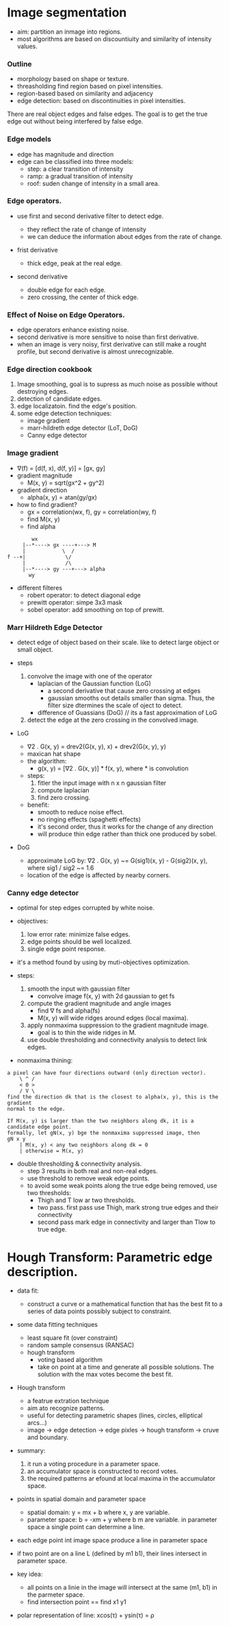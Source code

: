 # Image segmentation

- aim: partition an inmage into regions.
- most algorithms are based on discountiuity and similarity of intensity values.

### Outline
- morphology
    based on shape or texture.
- threasholding
    find region based on pixel intensities.
- region-based
    based on similarity and adjacency
- edge detection:
    based on discontinuities in pixel intensities.

There are real object edges and false edges. The goal is to get the true edge out without being interfered by false edge.

### Edge models
- edge has magnitude and direction
- edge can be classified into three models:
    - step: a clear transition of intensity
    - ramp: a gradual transition of intensity
    - roof: suden change of intensity in a small area.

### Edge operators.
- use first and second derivative filter to detect edge.
    - they reflect the rate of change of intensity
    - we can deduce the information about edges from the rate of change.

- frist derivative
    - thick edge, peak at the real edge.

- second derivative
    - double edge for each edge.
    - zero crossing, the center of thick edge.

### Effect of Noise on Edge Operators.
- edge operators enhance existing noise.
- second derivative is more sensitive to noise than first derivative.
- when an image is very noisy, first derivative can still make a rought profile, but second derivative is almost unrecognizable.

### Edge direction cookbook
1. Image smoothing, goal is to supress as much noise as possible without destroying edges.
2. detection of candidate edges.
3. edge localizatoin. find the edge's position.
4. some edge detection techniques:
    - image gradient
    - marr-hildreth edge detector (LoT, DoG)
    - Canny edge detector


### Image gradient
- ∇(f) = [d(f, x), d(f, y)] = [gx, gy]
- gradient magnitude
    - M(x, y) = sqrt(gx^2 + gy^2)
- gradient direction
    - alpha(x, y) = atan(gy/gx)
- how to find gradient?
    - gx = correlation(wx, f), gy = correlation(wy, f)
    - find M(x, y)
    - find alpha
```
        wx
     |--*----> gx ----+---> M
     |            \  /
f --+|             \/
     |             /\
     |--*----> gy ---+---> alpha
       wy
```
- different filteres
    - robert operator: to detect diagonal edge
    - prewitt operator: simpe 3x3 mask
    - sobel operator: add smoothing on top of prewitt.

### Marr Hildreth Edge Detector
- detect edge of object based on their scale. like to detect large object or small object.
- steps
    1. convolve the image with one of the operator
        - laplacian of the Gaussian function (LoG)
            - a second derivative that cause zero crossing at edges
            - gaussian smooths out details smaller than sigma. Thus, the
              filter size dtermines the scale of oject to detect.
        - difference of Guassians (DoG) // its a fast approximation of LoG
    2. detect the edge at the zero crossing in the convolved image.

- LoG
    - ∇2 . G(x, y) = drev2(G(x, y), x) + drev2(G(x, y), y)
    - maxican hat shape
    - the algorithm:
        - g(x, y) = [∇2 . G(x, y)] * f(x, y), where * is convolution
    - steps:
        1. fitler the input image with n x n gaussian filter
        2. compute laplacian
        3. find zero crossing.
    - benefit:
        - smooth to reduce noise effect.
        - no ringing effects (spaghetti effects)
        - it's second order, thus it works for the change of any direction
        - will produce thin edge rather than thick one produced by sobel.

- DoG
    - approximate LoG by: ∇2 . G(x, y) ~= G(sig1)(x, y) - G(sig2)(x, y), where  sig1 / sig2 ~= 1.6
    - location of the edge is affected by nearby corners.

### Canny edge detector
- optimal for step edges corrupted by white noise.
- objectives:
    1. low error rate: minimize false edges.
    2. edge points should be well localized.
    3. single edge point response.
- it's a method found by using by muti-objectives optimization.
- steps:
    1. smooth the input with gaussian filter
        - convolve image f(x, y) with 2d gaussian to get fs
    2. compute the gradient magnitude and angle images
        - find ∇ fs and alpha(fs)
        - M(x, y) will wide ridges around edges (local maxima).
    3. apply nonmaxima suppression to the gradient magnitude image.
        - goal is to thin the wide ridges in M.
    4. use double thresholding and connectivity analysis to detect link edges.

- nonmaxima thining:
```
a pixel can have four directions outward (only direction vector).
    \ ^ /
    < 0 >
    / V \
find the direction dk that is the closest to alpha(x, y), this is the gradient
normal to the edge.

If M(x, y) is larger than the two neighbors along dk, it is a candidate edge point.
formally, let gN(x, y) bge the nonmaxima suppressed image, then
gN x y
    | M(x, y) < any two neighbors along dk = 0
    | otherwise = M(x, y)
```

- double thresholding & connectivity analysis.
    - step 3 results in both real and non-real edges.
    - use threshold to remove weak edge points.
    - to avoid some weak points along the true edge being removed, use two thresholds:
        - Thigh and T low ar two thresholds.
        - two pass. first pass use Thigh, mark strong true edges and their connectivity
        - second pass mark edge in connectivity and larger than Tlow to true edge.

# Hough Transform: Parametric edge description.
- data fit:
    - construct a curve or a mathematical function that has the best fit to a series of data points possibly subject to constraint.

- some data fitting techniques
    - least square fit (over constraint)
    - random sample consensus (RANSAC)
    - hough transform
        - voting based algorithm
        - take on point at a time and generate all possible solutions. The solution with the max votes become the best fit.

- Hough transform
    - a featrue extration technique
    - aim ato recognize patterns.
    - useful for detecting parametric shapes (lines, circles, elliptical arcs...)
    - image -> edge detection -> edge pixles -> hough transform -> cruve and boundary.

- summary:
    1. it run a voting procedure in a parameter space.
    2. an accumulator space is constructed to record votes.
    3. the required patterns ar efound at local maxima in the accumulator space.

- points in spatial domain and parameter space
    - spatial domain:
        y = mx + b where x, y are variable.
    - parameter space:
        b = -xm + y where b m are variable.
    in parameter space a single point can determine a line.

- each edge point int image space produce a line in parameter space
- if two point are on a line L (defined by m1 b1), their lines intersect in parameter space.
- key idea:
    - all points on a linie in the image will intersect at the same (m1, b1) in the parmeter space.
    - find intersection point == find x1 y1

- polar representation of line: xcos(τ) + ysin(τ) = ρ




